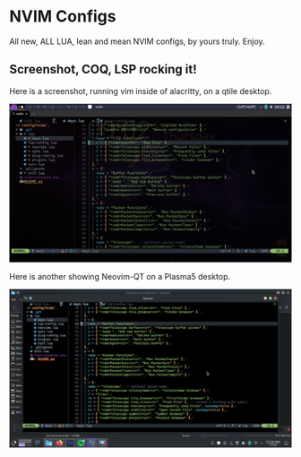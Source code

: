 # NVIM Configs
All new, ALL LUA, lean and mean NVIM configs, by yours truly. Enjoy.

## Screenshot, COQ, LSP rocking it!
Here is a screenshot, running vim inside of alacritty, on a qtile desktop.

![nvim-screenie](nvim-screenie.png)

Here is another showing Neovim-QT on a Plasma5 desktop.

![nvim-screenie2](nvim-screenie2.png)

